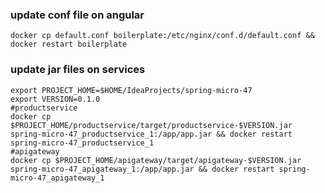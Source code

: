 


### update conf file on angular

```shell
docker cp default.conf boilerplate:/etc/nginx/conf.d/default.conf && docker restart boilerplate
```
### update jar files on services
 
```shell
export PROJECT_HOME=$HOME/IdeaProjects/spring-micro-47
export VERSION=0.1.0
#productservice 
docker cp $PROJECT_HOME/productservice/target/productservice-$VERSION.jar spring-micro-47_productservice_1:/app/app.jar && docker restart spring-micro-47_productservice_1
#apigateway
docker cp $PROJECT_HOME/apigateway/target/apigateway-$VERSION.jar spring-micro-47_apigateway_1:/app/app.jar && docker restart spring-micro-47_apigateway_1
```